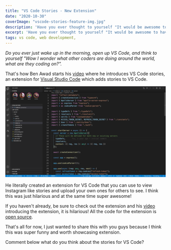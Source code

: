```yaml
---
title: "VS Code Stories - New Extension"
date: "2020-10-30"
coverImage: "vscode-stories-feature-img.jpg"
description: 'Have you ever thought to yourself "It would be awesome to have Instagram like stories in VS Code". Wonder no more, it is now a reality!'
excerpt: 'Have you ever thought to yourself "It would be awesome to have Instagram like stories in VS Code". Wonder no more, it is now a reality!'
tags: vs code, web development,
---
```


_Do you ever just wake up in the morning, open up VS Code, and think to yourself "Wow I wonder what other coders are doing around the world, what are they coding on?"._

That's how Ben Awad starts his [video](https://www.youtube.com/watch?v=ApR-kNXxLUs) where he introduces VS Code stories, an extension for [Visual Studio Code](/blog/top-10-keyboard-shortcuts-for-visual-studio-code/) which adds stories to VS Code.

![vs code stories](./images/vs-code-stories-screenshot-1024x576.png)

He literally created an extension for VS Code that you can use to view Instagram like stories and upload your own ones for others to see. I think this was just hilarious and at the same time super awesome!

If you haven't already, be sure to check out the extension and his [video](https://www.youtube.com/watch?v=ApR-kNXxLUs) introducing the extension, it is hilarious! All the code for the extension is [open source](https://github.com/benawad/vscode-stories).

That's all for now, I just wanted to share this with you guys because I think this was super funny and worth showcasing extension.

Comment below what do you think about the stories for VS Code?
